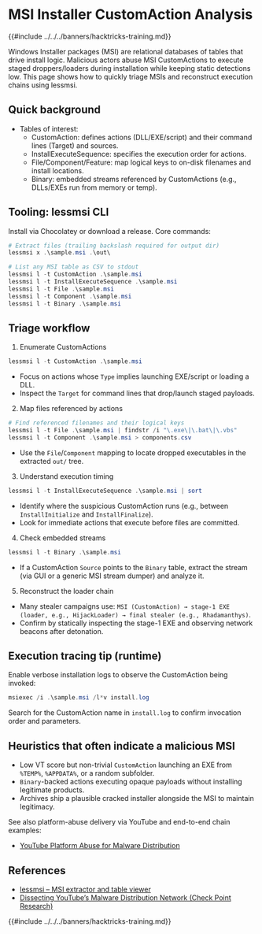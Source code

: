 # MSI Installer CustomAction Analysis

{{#include ../../../banners/hacktricks-training.md}}

Windows Installer packages (MSI) are relational databases of tables that drive install logic. Malicious actors abuse MSI CustomActions to execute staged droppers/loaders during installation while keeping static detections low. This page shows how to quickly triage MSIs and reconstruct execution chains using lessmsi.

## Quick background
- Tables of interest:
  - CustomAction: defines actions (DLL/EXE/script) and their command lines (Target) and sources.
  - InstallExecuteSequence: specifies the execution order for actions.
  - File/Component/Feature: map logical keys to on-disk filenames and install locations.
  - Binary: embedded streams referenced by CustomActions (e.g., DLLs/EXEs run from memory or temp).

## Tooling: lessmsi CLI
Install via Chocolatey or download a release. Core commands:

```powershell
# Extract files (trailing backslash required for output dir)
lessmsi x .\sample.msi .\out\

# List any MSI table as CSV to stdout
lessmsi l -t CustomAction .\sample.msi
lessmsi l -t InstallExecuteSequence .\sample.msi
lessmsi l -t File .\sample.msi
lessmsi l -t Component .\sample.msi
lessmsi l -t Binary .\sample.msi
```

## Triage workflow
1) Enumerate CustomActions

```powershell
lessmsi l -t CustomAction .\sample.msi
```

- Focus on actions whose `Type` implies launching EXE/script or loading a DLL.
- Inspect the `Target` for command lines that drop/launch staged payloads.

2) Map files referenced by actions

```powershell
# Find referenced filenames and their logical keys
lessmsi l -t File .\sample.msi | findstr /i "\.exe\|\.bat\|\.vbs"
lessmsi l -t Component .\sample.msi > components.csv
```

- Use the `File`/`Component` mapping to locate dropped executables in the extracted `out/` tree.

3) Understand execution timing

```powershell
lessmsi l -t InstallExecuteSequence .\sample.msi | sort
```

- Identify where the suspicious CustomAction runs (e.g., between `InstallInitialize` and `InstallFinalize`).
- Look for immediate actions that execute before files are committed.

4) Check embedded streams

```powershell
lessmsi l -t Binary .\sample.msi
```

- If a CustomAction `Source` points to the `Binary` table, extract the stream (via GUI or a generic MSI stream dumper) and analyze it.

5) Reconstruct the loader chain
- Many stealer campaigns use: `MSI (CustomAction) → stage-1 EXE (loader, e.g., HijackLoader) → final stealer (e.g., Rhadamanthys)`.
- Confirm by statically inspecting the stage-1 EXE and observing network beacons after detonation.

## Execution tracing tip (runtime)
Enable verbose installation logs to observe the CustomAction being invoked:

```powershell
msiexec /i .\sample.msi /l*v install.log
```

Search for the CustomAction name in `install.log` to confirm invocation order and parameters.

## Heuristics that often indicate a malicious MSI
- Low VT score but non-trivial `CustomAction` launching an EXE from `%TEMP%`, `%APPDATA%`, or a random subfolder.
- `Binary`-backed actions executing opaque payloads without installing legitimate products.
- Archives ship a plausible cracked installer alongside the MSI to maintain legitimacy.

See also platform-abuse delivery via YouTube and end-to-end chain examples:
- [YouTube Platform Abuse for Malware Distribution](../../phishing-methodology/youtube-platform-abuse-malware-distribution.md)

## References

- [lessmsi – MSI extractor and table viewer](https://github.com/activescott/lessmsi)
- [Dissecting YouTube’s Malware Distribution Network (Check Point Research)](https://research.checkpoint.com/2025/youtube-ghost-network/)

{{#include ../../../banners/hacktricks-training.md}}